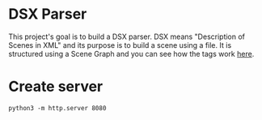 # DSX Parser

This project's goal is to build a DSX parser. DSX means "Description of Scenes in XML" and its purpose is to build a scene using a file.
It is structured using a Scene Graph and you can see how the tags work [here](./DSX_example.txt).

# Create server
```
python3 -m http.server 8080
```
